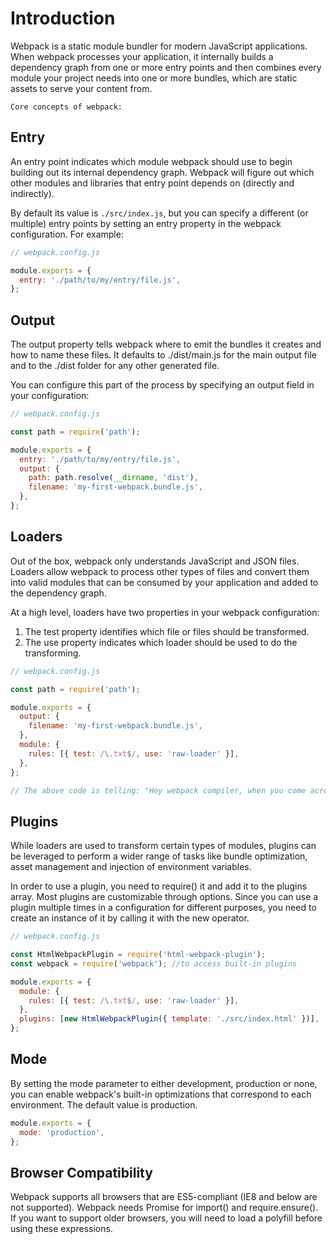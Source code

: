 # Introduction

Webpack is a static module bundler for modern JavaScript applications. When webpack processes your application, it internally builds a dependency graph from one or more entry points and then combines every module your project needs into one or more bundles, which are static assets to serve your content from.

`Core concepts of webpack:`

## Entry

An entry point indicates which module webpack should use to begin building out its internal dependency graph. Webpack will figure out which other modules and libraries that entry point depends on (directly and indirectly).

By default its value is `./src/index.js`, but you can specify a different (or multiple) entry points by setting an entry property in the webpack configuration. For example:

```js
// webpack.config.js

module.exports = {
  entry: './path/to/my/entry/file.js',
};
```

## Output

The output property tells webpack where to emit the bundles it creates and how to name these files. It defaults to ./dist/main.js for the main output file and to the ./dist folder for any other generated file.

You can configure this part of the process by specifying an output field in your configuration:

```js
// webpack.config.js

const path = require('path');

module.exports = {
  entry: './path/to/my/entry/file.js',
  output: {
    path: path.resolve(__dirname, 'dist'),
    filename: 'my-first-webpack.bundle.js',
  },
};
```

## Loaders

Out of the box, webpack only understands JavaScript and JSON files. Loaders allow webpack to process other types of files and convert them into valid modules that can be consumed by your application and added to the dependency graph.

At a high level, loaders have two properties in your webpack configuration:

1. The test property identifies which file or files should be transformed.
2. The use property indicates which loader should be used to do the transforming.

```js
// webpack.config.js

const path = require('path');

module.exports = {
  output: {
    filename: 'my-first-webpack.bundle.js',
  },
  module: {
    rules: [{ test: /\.txt$/, use: 'raw-loader' }],
  },
};

// The above code is telling: "Hey webpack compiler, when you come across a path that resolves to a '.txt' file inside of a require()/import statement, use the raw-loader to transform it before you add it to the bundle."
```

## Plugins

While loaders are used to transform certain types of modules, plugins can be leveraged to perform a wider range of tasks like bundle optimization, asset management and injection of environment variables.

In order to use a plugin, you need to require() it and add it to the plugins array. Most plugins are customizable through options. Since you can use a plugin multiple times in a configuration for different purposes, you need to create an instance of it by calling it with the new operator.

```js
// webpack.config.js

const HtmlWebpackPlugin = require('html-webpack-plugin');
const webpack = require('webpack'); //to access built-in plugins

module.exports = {
  module: {
    rules: [{ test: /\.txt$/, use: 'raw-loader' }],
  },
  plugins: [new HtmlWebpackPlugin({ template: './src/index.html' })],
};
```

## Mode

By setting the mode parameter to either development, production or none, you can enable webpack's built-in optimizations that correspond to each environment. The default value is production.

```js
module.exports = {
  mode: 'production',
};
```

## Browser Compatibility

Webpack supports all browsers that are ES5-compliant (IE8 and below are not supported). Webpack needs Promise for import() and require.ensure(). If you want to support older browsers, you will need to load a polyfill before using these expressions.
